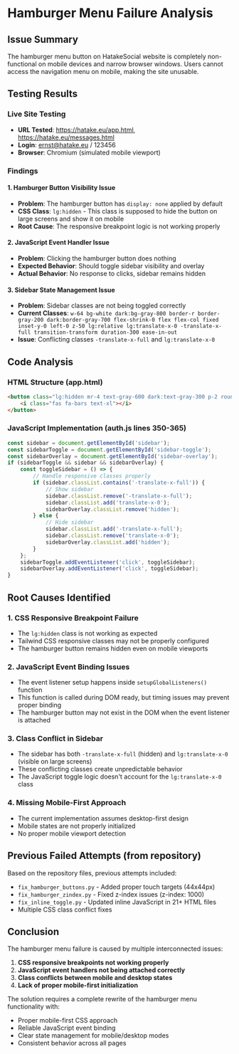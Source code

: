 # Hamburger Menu Failure Analysis

## Issue Summary
The hamburger menu button on HatakeSocial website is completely non-functional on mobile devices and narrow browser windows. Users cannot access the navigation menu on mobile, making the site unusable.

## Testing Results

### Live Site Testing
- **URL Tested**: https://hatake.eu/app.html, https://hatake.eu/messages.html
- **Login**: ernst@hatake.eu / 123456
- **Browser**: Chromium (simulated mobile viewport)

### Findings

#### 1. Hamburger Button Visibility Issue
- **Problem**: The hamburger button has `display: none` applied by default
- **CSS Class**: `lg:hidden` - This class is supposed to hide the button on large screens and show it on mobile
- **Root Cause**: The responsive breakpoint logic is not working properly

#### 2. JavaScript Event Handler Issue
- **Problem**: Clicking the hamburger button does nothing
- **Expected Behavior**: Should toggle sidebar visibility and overlay
- **Actual Behavior**: No response to clicks, sidebar remains hidden

#### 3. Sidebar State Management Issue
- **Problem**: Sidebar classes are not being toggled correctly
- **Current Classes**: `w-64 bg-white dark:bg-gray-800 border-r border-gray-200 dark:border-gray-700 flex-shrink-0 flex flex-col fixed inset-y-0 left-0 z-50 lg:relative lg:translate-x-0 -translate-x-full transition-transform duration-300 ease-in-out`
- **Issue**: Conflicting classes `-translate-x-full` and `lg:translate-x-0`

## Code Analysis

### HTML Structure (app.html)
```html
<button class="lg:hidden mr-4 text-gray-600 dark:text-gray-300 p-2 rounded-md hover:bg-gray-100 dark:hover:bg-gray-700 focus:outline-none focus:ring-2 focus:ring-blue-500 touch-manipulation relative" id="sidebar-toggle" style="min-width: 44px; min-height: 44px; z-index: 1000; position: relative;">
    <i class="fas fa-bars text-xl"></i>
</button>
```

### JavaScript Implementation (auth.js lines 350-365)
```javascript
const sidebar = document.getElementById('sidebar');
const sidebarToggle = document.getElementById('sidebar-toggle');
const sidebarOverlay = document.getElementById('sidebar-overlay');
if (sidebarToggle && sidebar && sidebarOverlay) {
    const toggleSidebar = () => {
        // Handle responsive classes properly
        if (sidebar.classList.contains('-translate-x-full')) {
            // Show sidebar
            sidebar.classList.remove('-translate-x-full');
            sidebar.classList.add('translate-x-0');
            sidebarOverlay.classList.remove('hidden');
        } else {
            // Hide sidebar
            sidebar.classList.add('-translate-x-full');
            sidebar.classList.remove('translate-x-0');
            sidebarOverlay.classList.add('hidden');
        }
    };
    sidebarToggle.addEventListener('click', toggleSidebar);
    sidebarOverlay.addEventListener('click', toggleSidebar);
}
```

## Root Causes Identified

### 1. CSS Responsive Breakpoint Failure
- The `lg:hidden` class is not working as expected
- Tailwind CSS responsive classes may not be properly configured
- The hamburger button remains hidden even on mobile viewports

### 2. JavaScript Event Binding Issues
- The event listener setup happens inside `setupGlobalListeners()` function
- This function is called during DOM ready, but timing issues may prevent proper binding
- The hamburger button may not exist in the DOM when the event listener is attached

### 3. Class Conflict in Sidebar
- The sidebar has both `-translate-x-full` (hidden) and `lg:translate-x-0` (visible on large screens)
- These conflicting classes create unpredictable behavior
- The JavaScript toggle logic doesn't account for the `lg:translate-x-0` class

### 4. Missing Mobile-First Approach
- The current implementation assumes desktop-first design
- Mobile states are not properly initialized
- No proper mobile viewport detection

## Previous Failed Attempts (from repository)
Based on the repository files, previous attempts included:
- `fix_hamburger_buttons.py` - Added proper touch targets (44x44px)
- `fix_hamburger_zindex.py` - Fixed z-index issues (z-index: 1000)
- `fix_inline_toggle.py` - Updated inline JavaScript in 21+ HTML files
- Multiple CSS class conflict fixes

## Conclusion
The hamburger menu failure is caused by multiple interconnected issues:
1. **CSS responsive breakpoints not working properly**
2. **JavaScript event handlers not being attached correctly**
3. **Class conflicts between mobile and desktop states**
4. **Lack of proper mobile-first initialization**

The solution requires a complete rewrite of the hamburger menu functionality with:
- Proper mobile-first CSS approach
- Reliable JavaScript event binding
- Clear state management for mobile/desktop modes
- Consistent behavior across all pages
